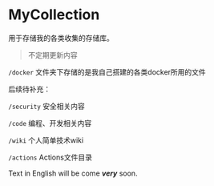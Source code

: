 # MyCollection

用于存储我的各类收集的存储库。

> 不定期更新内容

`/docker`
文件夹下存储的是我自己搭建的各类docker所用的文件

后续待补充：

`/security` 安全相关内容

`/code` 编程、开发相关内容

`/wiki` 个人简单技术wiki

`/actions` Actions文件目录

Text in English will be come ***very*** soon.
